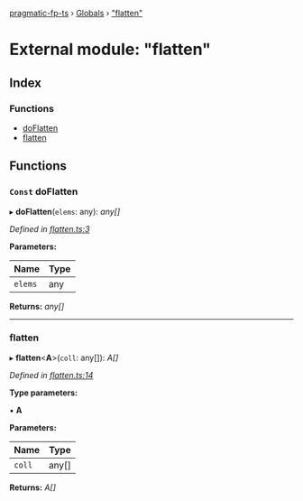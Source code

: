 [pragmatic-fp-ts](../README.md) › [Globals](../globals.md) › ["flatten"](_flatten_.md)

# External module: "flatten"

## Index

### Functions

* [doFlatten](_flatten_.md#const-doflatten)
* [flatten](_flatten_.md#flatten)

## Functions

### `Const` doFlatten

▸ **doFlatten**(`elems`: any): *any[]*

*Defined in [flatten.ts:3](https://github.com/hermann-p/pragmatic-fp-ts/blob/65c599f/src/flatten.ts#L3)*

**Parameters:**

Name | Type |
------ | ------ |
`elems` | any |

**Returns:** *any[]*

___

###  flatten

▸ **flatten**<**A**>(`coll`: any[]): *A[]*

*Defined in [flatten.ts:14](https://github.com/hermann-p/pragmatic-fp-ts/blob/65c599f/src/flatten.ts#L14)*

**Type parameters:**

▪ **A**

**Parameters:**

Name | Type |
------ | ------ |
`coll` | any[] |

**Returns:** *A[]*
